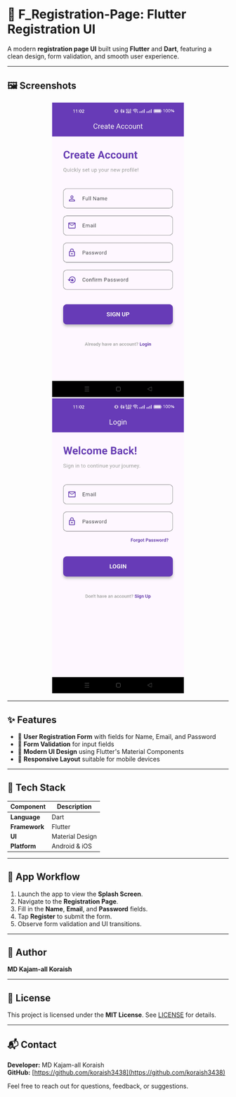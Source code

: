 # 📱 F_Registration-Page: Flutter Registration UI

A modern **registration page UI** built using **Flutter** and **Dart**, featuring a clean design, form validation, and smooth user experience.

---

## 🖼️ Screenshots

<p align="center">
  <img src="https://github.com/koraish3438/F_Registration-Page/raw/master/Screenshot_2025-10-22-11-02-23-97_bedb60d83e48e2a6632dd2c7aea4b0b4.jpg" width="300">
  <img src="https://github.com/koraish3438/F_Registration-Page/raw/master/Screenshot_2025-10-22-11-02-36-90_bedb60d83e48e2a6632dd2c7aea4b0b4.jpg" width="300">
</p>

---

## ✨ Features

- 📝 **User Registration Form** with fields for Name, Email, and Password  
- 🔐 **Form Validation** for input fields  
- 🎨 **Modern UI Design** using Flutter's Material Components  
- 📱 **Responsive Layout** suitable for mobile devices  

---

## 🧱 Tech Stack

| Component     | Description                          |
|---------------|--------------------------------------|
| **Language**  | Dart                                 |
| **Framework** | Flutter                              |
| **UI**        | Material Design                      |
| **Platform**  | Android & iOS                        |

---

## 📱 App Workflow

1. Launch the app to view the **Splash Screen**.  
2. Navigate to the **Registration Page**.  
3. Fill in the **Name**, **Email**, and **Password** fields.  
4. Tap **Register** to submit the form.  
5. Observe form validation and UI transitions.  

---

## 👤 Author

**MD Kajam-all Koraish**

---

## 📝 License

This project is licensed under the **MIT License**. See [LICENSE](LICENSE) for details.

---

## 📬 Contact

**Developer:** MD Kajam-all Koraish  
**GitHub:** [https://github.com/koraish3438](https://github.com/koraish3438)  

Feel free to reach out for questions, feedback, or suggestions.
